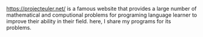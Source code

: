 https://projecteuler.net/ is a famous website that provides a large number of mathematical 
and computional problems for programing language learner to improve their ability in their 
field. here, I share my programs for its problems.
